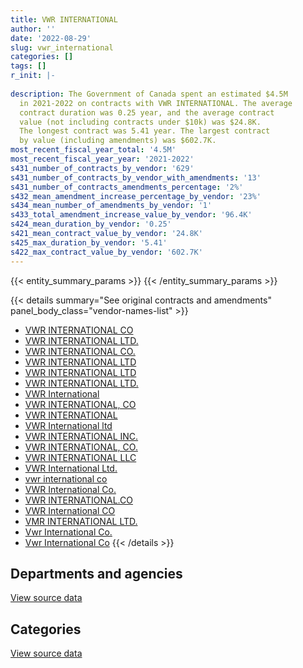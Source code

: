 ```yaml
---
title: VWR INTERNATIONAL
author: ''
date: '2022-08-29'
slug: vwr_international
categories: []
tags: []
r_init: |-
  
description: The Government of Canada spent an estimated $4.5M
  in 2021-2022 on contracts with VWR INTERNATIONAL. The average
  contract duration was 0.25 year, and the average contract
  value (not including contracts under $10k) was $24.8K.
  The longest contract was 5.41 year. The largest contract
  by value (including amendments) was $602.7K.
most_recent_fiscal_year_total: '4.5M'
most_recent_fiscal_year_year: '2021-2022'
s431_number_of_contracts_by_vendor: '629'
s431_number_of_contracts_by_vendor_with_amendments: '13'
s431_number_of_contracts_amendments_percentage: '2%'
s432_mean_amendment_increase_percentage_by_vendor: '23%'
s434_mean_number_of_amendments_by_vendor: '1'
s433_total_amendment_increase_value_by_vendor: '96.4K'
s424_mean_duration_by_vendor: '0.25'
s421_mean_contract_value_by_vendor: '24.8K'
s425_max_duration_by_vendor: '5.41'
s422_max_contract_value_by_vendor: '602.7K'
---
```


<script src="/rmarkdown-libs/htmlwidgets/htmlwidgets.js"></script>
<link href="/rmarkdown-libs/datatables-css/datatables-crosstalk.css" rel="stylesheet" />
<script src="/rmarkdown-libs/datatables-binding/datatables.js"></script>
<script src="/rmarkdown-libs/jquery/jquery-3.6.0.min.js"></script>
<link href="/rmarkdown-libs/dt-core-bootstrap/css/dataTables.bootstrap.min.css" rel="stylesheet" />
<link href="/rmarkdown-libs/dt-core-bootstrap/css/dataTables.bootstrap.extra.css" rel="stylesheet" />
<script src="/rmarkdown-libs/dt-core-bootstrap/js/jquery.dataTables.min.js"></script>
<script src="/rmarkdown-libs/dt-core-bootstrap/js/dataTables.bootstrap.min.js"></script>
<link href="/rmarkdown-libs/crosstalk/css/crosstalk.min.css" rel="stylesheet" />
<script src="/rmarkdown-libs/crosstalk/js/crosstalk.min.js"></script>
<script src="/rmarkdown-libs/htmlwidgets/htmlwidgets.js"></script>
<link href="/rmarkdown-libs/datatables-css/datatables-crosstalk.css" rel="stylesheet" />
<script src="/rmarkdown-libs/datatables-binding/datatables.js"></script>
<script src="/rmarkdown-libs/jquery/jquery-3.6.0.min.js"></script>
<link href="/rmarkdown-libs/dt-core-bootstrap/css/dataTables.bootstrap.min.css" rel="stylesheet" />
<link href="/rmarkdown-libs/dt-core-bootstrap/css/dataTables.bootstrap.extra.css" rel="stylesheet" />
<script src="/rmarkdown-libs/dt-core-bootstrap/js/jquery.dataTables.min.js"></script>
<script src="/rmarkdown-libs/dt-core-bootstrap/js/dataTables.bootstrap.min.js"></script>
<link href="/rmarkdown-libs/crosstalk/css/crosstalk.min.css" rel="stylesheet" />
<script src="/rmarkdown-libs/crosstalk/js/crosstalk.min.js"></script>

{{< entity_summary_params >}}
{{< /entity_summary_params >}}

{{< details summary="See original contracts and amendments" panel_body_class="vendor-names-list" >}}
- [VWR INTERNATIONAL CO](https://search.open.canada.ca/en/ct/?sort=contract_value_f%20desc&page=1&search_text=%22VWR%20INTERNATIONAL%20CO%22)
- [VWR INTERNATIONAL LTD.](https://search.open.canada.ca/en/ct/?sort=contract_value_f%20desc&page=1&search_text=%22VWR%20INTERNATIONAL%20LTD.%22)
- [VWR INTERNATIONAL CO.](https://search.open.canada.ca/en/ct/?sort=contract_value_f%20desc&page=1&search_text=%22VWR%20INTERNATIONAL%20CO.%22)
- [VWR INTERNATIONAL LTD](https://search.open.canada.ca/en/ct/?sort=contract_value_f%20desc&page=1&search_text=%22VWR%20INTERNATIONAL%20LTD%22)
- [VWR INTERNATIONAL LTD](https://search.open.canada.ca/en/ct/?sort=contract_value_f%20desc&page=1&search_text=%22VWR%20%20INTERNATIONAL%20LTD%22)
- [VWR INTERNATIONAL LTD.](https://search.open.canada.ca/en/ct/?sort=contract_value_f%20desc&page=1&search_text=%22VWR%20%20INTERNATIONAL%20LTD.%22)
- [VWR International](https://search.open.canada.ca/en/ct/?sort=contract_value_f%20desc&page=1&search_text=%22VWR%20International%22)
- [VWR INTERNATIONAL, CO](https://search.open.canada.ca/en/ct/?sort=contract_value_f%20desc&page=1&search_text=%22VWR%20INTERNATIONAL%2c%20CO%22)
- [VWR INTERNATIONAL](https://search.open.canada.ca/en/ct/?sort=contract_value_f%20desc&page=1&search_text=%22VWR%20INTERNATIONAL%22)
- [VWR International ltd](https://search.open.canada.ca/en/ct/?sort=contract_value_f%20desc&page=1&search_text=%22VWR%20International%20ltd%22)
- [VWR INTERNATIONAL INC.](https://search.open.canada.ca/en/ct/?sort=contract_value_f%20desc&page=1&search_text=%22VWR%20INTERNATIONAL%20INC.%22)
- [VWR INTERNATIONAL, CO.](https://search.open.canada.ca/en/ct/?sort=contract_value_f%20desc&page=1&search_text=%22VWR%20INTERNATIONAL%2c%20CO.%22)
- [VWR INTERNATIONAL LLC](https://search.open.canada.ca/en/ct/?sort=contract_value_f%20desc&page=1&search_text=%22VWR%20INTERNATIONAL%20LLC%22)
- [VWR International Ltd.](https://search.open.canada.ca/en/ct/?sort=contract_value_f%20desc&page=1&search_text=%22VWR%20International%20Ltd.%22)
- [vwr international co](https://search.open.canada.ca/en/ct/?sort=contract_value_f%20desc&page=1&search_text=%22vwr%20international%20co%22)
- [VWR International Co.](https://search.open.canada.ca/en/ct/?sort=contract_value_f%20desc&page=1&search_text=%22VWR%20International%20Co.%22)
- [VWR INTERNATIONAL.CO](https://search.open.canada.ca/en/ct/?sort=contract_value_f%20desc&page=1&search_text=%22VWR%20INTERNATIONAL.CO%22)
- [VWR International CO](https://search.open.canada.ca/en/ct/?sort=contract_value_f%20desc&page=1&search_text=%22VWR%20International%20CO%22)
- [VMR INTERNATIONAL LTD.](https://search.open.canada.ca/en/ct/?sort=contract_value_f%20desc&page=1&search_text=%22VMR%20INTERNATIONAL%20LTD.%22)
- [Vwr International Co.](https://search.open.canada.ca/en/ct/?sort=contract_value_f%20desc&page=1&search_text=%22Vwr%20International%20Co.%22)
- [Vwr International Co](https://search.open.canada.ca/en/ct/?sort=contract_value_f%20desc&page=1&search_text=%22Vwr%20International%20Co%22)
{{< /details >}}

## Departments and agencies

<div id="htmlwidget-1" style="width:100%;height:auto;" class="datatables html-widget"></div>
<script type="application/json" data-for="htmlwidget-1">{"x":{"style":"bootstrap","filter":"none","vertical":false,"data":[["<a href=\"/departments/aafc-aac/\">Agriculture and Agri-Food Canada<\/a>","<a href=\"/departments/aandc-aadnc/\">Crown-Indigenous Relations and Northern Affairs Canada<\/a>","<a href=\"/departments/cbsa-asfc/\">Canada Border Services Agency<\/a>","<a href=\"/departments/cfia-acia/\">Canadian Food Inspection Agency<\/a>","<a href=\"/departments/cgc-ccg/\">Canadian Grain Commission<\/a>","<a href=\"/departments/csc-scc/\">Correctional Service of Canada<\/a>","<a href=\"/departments/dfo-mpo/\">Fisheries and Oceans Canada<\/a>","<a href=\"/departments/dnd-mdn/\">National Defence<\/a>","<a href=\"/departments/ec/\">Environment and Climate Change Canada<\/a>","<a href=\"/departments/hc-sc/\">Health Canada<\/a>","<a href=\"/departments/isc-sac/\">Indigenous Services Canada<\/a>","<a href=\"/departments/nrc-cnrc/\">National Research Council Canada<\/a>","<a href=\"/departments/nrcan-rncan/\">Natural Resources Canada<\/a>","<a href=\"/departments/phac-aspc/\">Public Health Agency of Canada<\/a>","<a href=\"/departments/rcmp-grc/\">Royal Canadian Mounted Police<\/a>","<a href=\"/departments/statcan/\">Statistics Canada<\/a>"],[680400.07,173057.06,null,97896.61,null,null,210503.94,57269.01,93750.57,239897.8,null,587536.18,53744.97,43765.89,24607.46,null],[513874.54,null,null,300510.86,null,17020,516845.38,51693.61,97035.04,546909.16,21840,421493.35,89432.13,22343.92,null,null],[633532.71,null,18399.1,327756.25,104500.66,null,329111.85,63483.19,91845.67,211851.52,null,371647.45,15971.28,155477.21,null,null],[462771.73,null,null,459743.73,null,null,527175.73,126986.31,194094.73,308916.09,null,1813828.13,141037.08,395648.37,null,21724.79]],"container":"<table class=\"table table-striped table-hover row-border order-column display\">\n  <thead>\n    <tr>\n      <th>Department<\/th>\n      <th>2018-2019<\/th>\n      <th>2019-2020<\/th>\n      <th>2020-2021<\/th>\n      <th>2021-2022<\/th>\n    <\/tr>\n  <\/thead>\n<\/table>","options":{"order":[[4,"desc"]],"pageLength":10,"autoWidth":true,"columnDefs":[{"targets":1,"render":"function(data, type, row, meta) {\n    return type !== 'display' ? data : DTWidget.formatCurrency(data, \"$\", 2, 3, \",\", \".\", true, null);\n  }"},{"targets":2,"render":"function(data, type, row, meta) {\n    return type !== 'display' ? data : DTWidget.formatCurrency(data, \"$\", 2, 3, \",\", \".\", true, null);\n  }"},{"targets":3,"render":"function(data, type, row, meta) {\n    return type !== 'display' ? data : DTWidget.formatCurrency(data, \"$\", 2, 3, \",\", \".\", true, null);\n  }"},{"targets":4,"render":"function(data, type, row, meta) {\n    return type !== 'display' ? data : DTWidget.formatCurrency(data, \"$\", 2, 3, \",\", \".\", true, null);\n  }"},{"width":"16%","targets":[1,2,3,4]},{"className":"dt-right","targets":[1,2,3,4]}],"orderClasses":false}},"evals":["options.columnDefs.0.render","options.columnDefs.1.render","options.columnDefs.2.render","options.columnDefs.3.render"],"jsHooks":[]}</script>
<p class="text-right">
<a href="https://github.com/GoC-Spending/contracts-data/tree/main/data/out/vendors/vwr_international/summary_by_fiscal_year_by_department.csv" class="source-data-link btn btn-link">View source data</a>
</p>

## Categories

<div id="htmlwidget-2" style="width:100%;height:auto;" class="datatables html-widget"></div>
<script type="application/json" data-for="htmlwidget-2">{"x":{"style":"bootstrap","filter":"none","vertical":false,"data":[["<a href=\"/categories/other/\">(Other)<\/a>","<a href=\"/categories/facilities_and_construction/\">Facilities and construction<\/a>","<a href=\"/categories/office_management/\">Office management<\/a>","<a href=\"/categories/information_technology/\">Information technology<\/a>","<a href=\"/categories/medical/\">Medical<\/a>","<a href=\"/categories/industrial_products_and_services/\">Industrial products and services<\/a>"],[16191.96,51484.7,39307.22,null,null,2155445.68],[15206.28,28331.85,null,null,71051.73,2484408.12],[null,13965,15595.56,37173.45,66529.74,2190313.15],[null,4187.82,27880.09,null,154005.94,4265852.83]],"container":"<table class=\"table table-striped table-hover row-border order-column display\">\n  <thead>\n    <tr>\n      <th>Category<\/th>\n      <th>2018-2019<\/th>\n      <th>2019-2020<\/th>\n      <th>2020-2021<\/th>\n      <th>2021-2022<\/th>\n    <\/tr>\n  <\/thead>\n<\/table>","options":{"order":[[4,"desc"]],"dom":"t","pageLength":30,"autoWidth":true,"columnDefs":[{"targets":1,"render":"function(data, type, row, meta) {\n    return type !== 'display' ? data : DTWidget.formatCurrency(data, \"$\", 2, 3, \",\", \".\", true, null);\n  }"},{"targets":2,"render":"function(data, type, row, meta) {\n    return type !== 'display' ? data : DTWidget.formatCurrency(data, \"$\", 2, 3, \",\", \".\", true, null);\n  }"},{"targets":3,"render":"function(data, type, row, meta) {\n    return type !== 'display' ? data : DTWidget.formatCurrency(data, \"$\", 2, 3, \",\", \".\", true, null);\n  }"},{"targets":4,"render":"function(data, type, row, meta) {\n    return type !== 'display' ? data : DTWidget.formatCurrency(data, \"$\", 2, 3, \",\", \".\", true, null);\n  }"},{"width":"16%","targets":[1,2,3,4]},{"className":"dt-right","targets":[1,2,3,4]}],"orderClasses":false,"lengthMenu":[10,25,30,50,100]}},"evals":["options.columnDefs.0.render","options.columnDefs.1.render","options.columnDefs.2.render","options.columnDefs.3.render"],"jsHooks":[]}</script>
<p class="text-right">
<a href="https://github.com/GoC-Spending/contracts-data/tree/main/data/out/vendors/vwr_international/summary_by_fiscal_year_by_category.csv" class="source-data-link btn btn-link">View source data</a>
</p>
